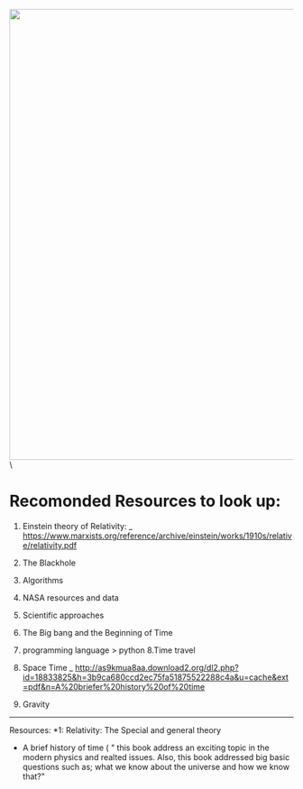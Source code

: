 <img src="https://github.com/Zaid-msstate/Time_Reality/blob/master/Different_views.gif" width="800">\

# Recomonded Resources to look up:

1. Einstein theory of Relativity:
_ https://www.marxists.org/reference/archive/einstein/works/1910s/relative/relativity.pdf

2. The Blackhole 
3. Algorithms
4. NASA resources and data 
5. Scientific approaches
6. The Big bang and the Beginning of Time
7. programming language > python 
8.Time travel
9. Space Time
_ http://as9kmua8aa.download2.org/dl2.php?id=18833825&h=3b9ca680ccd2ec75fa51875522288c4a&u=cache&ext=pdf&n=A%20briefer%20history%20of%20time
8. Gravity 

--------------------------------
Resources:
*1: Relativity: The Special and general theory 
*  A brief history of time ( " this book address an exciting topic in the modern physics and realted issues. Also, this book addressed big basic questions such as; what we know about the universe and how we know that?" 





